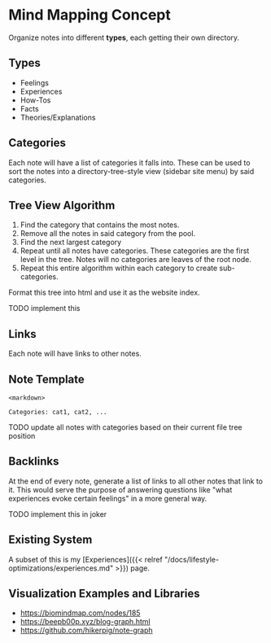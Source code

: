 # Mind Mapping Concept

Organize notes into different **types**, each getting their own directory.

## Types

 - Feelings
 - Experiences
 - How-Tos
 - Facts
 - Theories/Explanations

## Categories

Each note will have a list of categories it falls into.  These can be used to
sort the notes into a directory-tree-style view (sidebar site menu) by said
categories.

## Tree View Algorithm

1. Find the category that contains the most notes.
1. Remove all the notes in said category from the pool.
1. Find the next largest category
1. Repeat until all notes have categories. These categories are the first level
   in the tree. Notes will no categories are leaves of the root node.
1. Repeat this entire algorithm within each category to create sub-categories.

Format this tree into html and use it as the website index.

TODO implement this

## Links

Each note will have links to other notes.

## Note Template

```
<markdown>

Categories: cat1, cat2, ...
```

TODO update all notes with categories based on their current file tree position

## Backlinks

At the end of every note, generate a list of links to all other notes that
link to it.  This would serve the purpose of answering questions like "what
experiences evoke certain feelings" in a more general way.

TODO implement this in joker

## Existing System

A subset of this is my [Experiences]({{< relref
"/docs/lifestyle-optimizations/experiences.md" >}}) page.

## Visualization Examples and Libraries

 - https://biomindmap.com/nodes/185
 - https://beepb00p.xyz/blog-graph.html
 - https://github.com/hikerpig/note-graph
